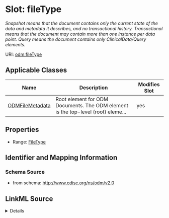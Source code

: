 # Slot: fileType


_Snapshot means that the document contains only the current state of the data and metadata it describes, and no transactional history. Transactional means that the document may contain more than one instance per data point. Query means the document contains only ClinicalData/Query elements._



URI: [odm:fileType](http://www.cdisc.org/ns/odm/v2.0/fileType)



<!-- no inheritance hierarchy -->




## Applicable Classes

| Name | Description | Modifies Slot |
| --- | --- | --- |
[ODMFileMetadata](ODMFileMetadata.md) | Root element for ODM Documents. The ODM element is the top-level (root) eleme... |  yes  |







## Properties

* Range: [FileType](FileType.md)





## Identifier and Mapping Information







### Schema Source


* from schema: http://www.cdisc.org/ns/odm/v2.0




## LinkML Source

<details>
```yaml
name: fileType
description: Snapshot means that the document contains only the current state of the
  data and metadata it describes, and no transactional history. Transactional means
  that the document may contain more than one instance per data point. Query means
  the document contains only ClinicalData/Query elements.
from_schema: http://www.cdisc.org/ns/odm/v2.0
rank: 1000
alias: fileType
domain_of:
- ODMFileMetadata
range: FileType

```
</details>